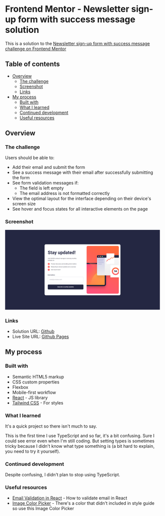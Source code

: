 # Frontend Mentor - Newsletter sign-up form with success message solution

This is a solution to the [Newsletter sign-up form with success message challenge on Frontend Mentor](https://www.frontendmentor.io/challenges/newsletter-signup-form-with-success-message-3FC1AZbNrv)

## Table of contents

- [Overview](#overview)
  - [The challenge](#the-challenge)
  - [Screenshot](#screenshot)
  - [Links](#links)
- [My process](#my-process)
  - [Built with](#built-with)
  - [What I learned](#what-i-learned)
  - [Continued development](#continued-development)
  - [Useful resources](#useful-resources)

## Overview

### The challenge

Users should be able to:

- Add their email and submit the form
- See a success message with their email after successfully submitting the form
- See form validation messages if:
  - The field is left empty
  - The email address is not formatted correctly
- View the optimal layout for the interface depending on their device's screen size
- See hover and focus states for all interactive elements on the page

### Screenshot

![](./screenshot.png)

### Links

- Solution URL: [Github](https://github.com/Nipaaaa1/newsletter-sign-up)
- Live Site URL: [Github Pages](https://nipaaaa1.github.io/newsletter-sign-up/)

## My process

### Built with

- Semantic HTML5 markup
- CSS custom properties
- Flexbox
- Mobile-first workflow
- [React](https://reactjs.org/) - JS library
- [Tailwind CSS](https://tailwindcss.com/) - For styles

### What I learned

It's a quick project so there isn't much to say.

This is the first time I use TypeScript and so far, it's a bit confusing. Sure I could see error even when I'm still coding. But setting types is sometimes tricky because I didn't know what type something is (a bit hard to explain, you need to try it yourself).

### Continued development

Despite confusing, I didn't plan to stop using TypeScript.

### Useful resources

- [Email Validation in React](https://bobbyhadz.com/blog/react-check-if-email-is-valid) - How to validate email in React
- [Image Color Picker](https://imagecolorpicker.com/) - There's a color that didn't included in style guide so use this Image Color Picker

